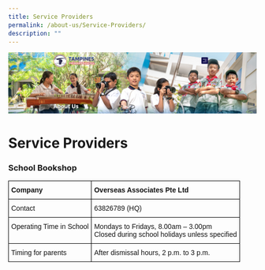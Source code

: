 ```yaml
---
title: Service Providers
permalink: /about-us/Service-Providers/
description: ""
---
```

![](/images/About%20Us.png)


Service Providers
=================

### **School Bookshop**

<style type="text/css">
.tg  {border-collapse:collapse;border-spacing:0;}
.tg td{border-color:black;border-style:solid;border-width:1px;font-family:Arial, sans-serif;font-size:14px;
  overflow:hidden;padding:10px 5px;word-break:normal;}
.tg th{border-color:black;border-style:solid;border-width:1px;font-family:Arial, sans-serif;font-size:14px;
  font-weight:normal;overflow:hidden;padding:10px 5px;word-break:normal;}
.tg .tg-clkh{color:#121212;font-weight:bold;text-align:left;vertical-align:top}
.tg .tg-kk00{color:#121212;text-align:left;vertical-align:top}
</style>
<table class="tg">
<thead>
  <tr>
    <th class="tg-clkh">Company</th>
    <th class="tg-clkh"> Overseas Associates Pte Ltd<br></th>
  </tr>
</thead>
<tbody>
  <tr>
    <td class="tg-kk00"><span style="font-weight:normal;color:#121212"> Contact</span></td>
    <td class="tg-kk00"><span style="font-weight:normal;color:#121212"> 63826789 (HQ)</span></td>
  </tr>
  <tr>
    <td class="tg-kk00"><span style="font-weight:normal;color:#121212"> Operating Time in School</span></td>
    <td class="tg-kk00"><span style="font-weight:normal;color:#121212"> Mondays to Fridays, 8.00am – 3.00pm</span><br><span style="font-weight:normal;color:#121212"> Closed during school holidays unless specified</span></td>
  </tr>
  <tr>
    <td class="tg-kk00"><span style="font-weight:normal;color:#121212"> Timing for parents</span></td>
    <td class="tg-kk00"><span style="font-weight:normal;color:#121212"> After dismissal hours, 2 p.m. to 3 p.m.</span></td>
  </tr>
</tbody>
</table>
